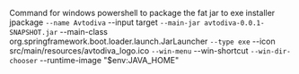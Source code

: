 Command for windows powershell to package the fat jar to exe installer
jpackage `
   --name Avtodiva `
   --input target `
   --main-jar avtodiva-0.0.1-SNAPSHOT.jar `
   --main-class org.springframework.boot.loader.launch.JarLauncher `
   --type exe `
   --icon src/main/resources/avtodiva_logo.ico `
   --win-menu `
   --win-shortcut `
   --win-dir-chooser `
   --runtime-image "$env:JAVA_HOME"